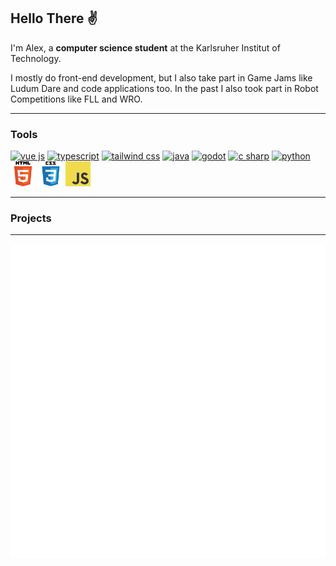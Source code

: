 ## Hello There :v: 
I'm Alex, a **computer science student** at the Karlsruher Institut of Technology.

I mostly do front-end development, but I also take part in Game Jams like Ludum Dare and code applications too. In the past I also took part in Robot Competitions like FLL and WRO.

---
### Tools
[<img src="https://upload.wikimedia.org/wikipedia/commons/9/95/Vue.js_Logo_2.svg" alt="vue js" height="40">](https://www.vuejs.org)
[<img src="https://github.com/Kr0nox/Kr0nox/assets/39801116/5691f87c-77b2-455e-a708-47d504f9ce9d" alt="typescript" height="40">](https://www.typescriptlang.org/)
[<img src="https://upload.wikimedia.org/wikipedia/commons/thumb/d/d5/Tailwind_CSS_Logo.svg/768px-Tailwind_CSS_Logo.svg.png?20230715030042" alt="tailwind css" height="40">](https://www.tailwindcss.com)
[<img src="https://upload.wikimedia.org/wikipedia/de/e/e1/Java-Logo.svg" alt="java" height="40">](https://www.java.com)
[<img src="https://github.com/Kr0nox/Kr0nox/assets/39801116/68a84777-1606-4675-b3d6-3e60b517d1eb" alt="godot" height="40">](https://www.godotengine.org)
[<img src="https://upload.wikimedia.org/wikipedia/commons/thumb/b/bd/Logo_C_sharp.svg/1200px-Logo_C_sharp.svg.png" alt="c sharp" height="40">]()
[<img src="https://upload.wikimedia.org/wikipedia/commons/thumb/c/c3/Python-logo-notext.svg/1869px-Python-logo-notext.svg.png" alt="python" height="40">](https://www.python.org)
[<img src="https://raw.githubusercontent.com/github/explore/80688e429a7d4ef2fca1e82350fe8e3517d3494d/topics/html/html.png" alt="html 5" height="40">]()
[<img src="https://raw.githubusercontent.com/github/explore/80688e429a7d4ef2fca1e82350fe8e3517d3494d/topics/css/css.png" alt="css 3" height="40">]()
[<img src="https://raw.githubusercontent.com/github/explore/80688e429a7d4ef2fca1e82350fe8e3517d3494d/topics/javascript/javascript.png" alt="javascript" height="40">]()

---
### Projects

---
![Statistics](./github-metrics.svg)
<!--
<hr>

![Calendar](./github-metrics-calendar.svg)
